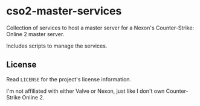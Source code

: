# cso2-master-services

Collection of services to host a master server for a Nexon's Counter-Strike: Online 2 master server.

Includes scripts to manage the services.

## License

Read ```LICENSE``` for the project's license information.

I'm not affiliated with either Valve or Nexon, just like I don't own Counter-Strike Online 2.
